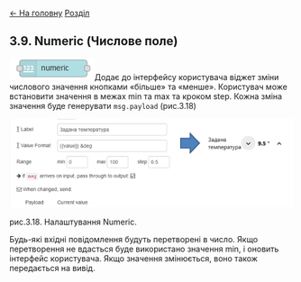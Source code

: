 [<- На головну](../)  [Розділ](README.md)

## 3.9. Numeric (Числове поле)

![img](media/numeric.png)Додає до інтерфейсу користувача віджет зміни числового значення кнопками «більше» та «менше». Користувач може встановити значення в межах min та max та кроком step. Кожна зміна значення буде генерувати `msg.payload` (рис.3.18)

![img](media/3_18.png)

рис.3.18. Налаштування Numeric.

Будь-які вхідні повідомлення будуть перетворені в число. Якщо перетворення не вдасться буде використано значення min, і оновить інтерфейс користувача. Якщо значення змінюється, воно також передається на вивід.